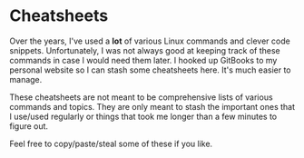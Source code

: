 # Cheatsheets

Over the years, I've used a **lot** of various Linux commands and clever code snippets. Unfortunately, I was not always good at keeping track of these commands in case I would need them later. I hooked up GitBooks to my personal website so I can stash some cheatsheets here. It's much easier to manage.

These cheatsheets are not meant to be comprehensive lists of various commands and topics. They are only meant to stash the important ones that I use/used regularly or things that took me longer than a few minutes to figure out.

Feel free to copy/paste/steal some of these if you like.
